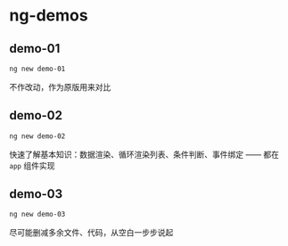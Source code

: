 # ng-demos

## demo-01

```sh
ng new demo-01
```

不作改动，作为原版用来对比

## demo-02

```sh
ng new demo-02
```

快速了解基本知识：数据渲染、循环渲染列表、条件判断、事件绑定 —— 都在 `app` 组件实现

## demo-03

```sh
ng new demo-03
```

尽可能删减多余文件、代码，从空白一步步说起